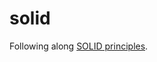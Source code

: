 # solid
Following along [SOLID principles](https://blog.bitsrc.io/solid-principles-every-developer-should-know-b3bfa96bb688).
